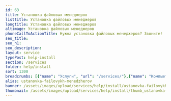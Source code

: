 ```yaml
---
id: 63
title: Установка файловых менеджеров
listtitle: Установка файловых менеджеров
longtitle: Установка файловых менеджеров
altimage: Установка файловых менеджеров
phoneCallToActionTitle: Нужна установка файловых менеджеров? Звоните!
seo_title: 
seo_h1: 
seo_description: 
layout: service
typePost: help-install
section: /services
folder: help/install
sort: 1300
breadcrumbs: [{"name": "Услуги", "url": "/services/"},{"name": "Компьютерная помощь", "url": "/services/help/"},{"name": "Установка ПО", "url": "/services/help/install/"}]
alias: ustanovka-failovykh-menedzherov
banner: /assets/images/upload/services/help/install/ustanovka-failovykh-menedzherov.jpg
thumbnail: /assets/images/upload/services/help/install/thumb_ustanovka-failovykh-menedzherov.jpg
---
```

